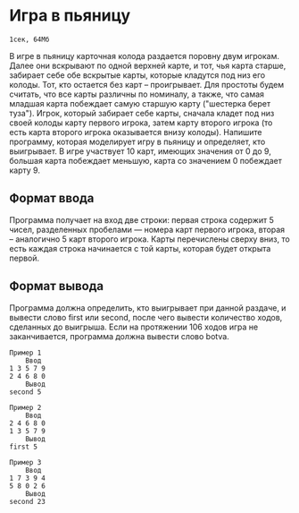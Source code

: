 # Игра в пьяницу
    1сек, 64Мб

В игре в пьяницу карточная колода раздается поровну двум игрокам. Далее они вскрывают по одной верхней карте, и тот, чья карта старше, забирает себе обе вскрытые карты, которые кладутся под низ его колоды. Тот, кто остается без карт – проигрывает. Для простоты будем считать, что все карты различны по номиналу, а также, что самая младшая карта побеждает самую старшую карту ("шестерка берет туза"). Игрок, который забирает себе карты, сначала кладет под низ своей колоды карту первого игрока, затем карту второго игрока (то есть карта второго игрока оказывается внизу колоды). Напишите программу, которая моделирует игру в пьяницу и определяет, кто выигрывает. В игре участвует 10 карт, имеющих значения от 0 до 9, большая карта побеждает меньшую, карта со значением 0 побеждает карту 9.
## Формат ввода

Программа получает на вход две строки: первая строка содержит 5 чисел, разделенных пробелами — номера карт первого игрока, вторая – аналогично 5 карт второго игрока. Карты перечислены сверху вниз, то есть каждая строка начинается с той карты, которая будет открыта первой.
## Формат вывода

Программа должна определить, кто выигрывает при данной раздаче, и вывести слово first или second, после чего вывести количество ходов, сделанных до выигрыша. Если на протяжении 106 ходов игра не заканчивается, программа должна вывести слово botva.

    Пример 1
        Ввод
    1 3 5 7 9
    2 4 6 8 0
        Вывод
    second 5

    Пример 2
        Ввод
    2 4 6 8 0
    1 3 5 7 9	
        Вывод
    first 5

    Пример 3
        Ввод
    1 7 3 9 4
    5 8 0 2 6	
        Вывод
    second 23